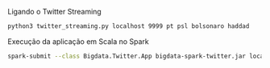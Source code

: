 


Ligando o Twitter Streaming

```bash
python3 twitter_streaming.py localhost 9999 pt psl bolsonaro haddad
```

Execução da aplicação em Scala no Spark

```bash
spark-submit --class Bigdata.Twitter.App bigdata-spark-twitter.jar localhost 9999 tmp
```
